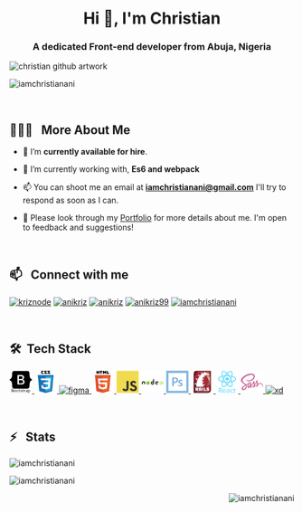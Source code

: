 <h1 align="center">Hi 👋, I'm Christian</h1>
<h3 align="center">A dedicated Front-end developer from Abuja, Nigeria</h3>

<!--
**iamchristianani/iamchristianani** is a ✨ _special_ ✨ repository because its `README.md` (this file) appears on your GitHub profile.

Here are some ideas to get you started:

- 🔭 I’m currently working on ...
- 🌱 I’m currently learning ...
- 👯 I’m looking to collaborate on ...
- 🤔 I’m looking for help with ...
- 💬 Ask me about ...
- 📫 How to reach me: ...
- 😄 Pronouns: ...
- ⚡ Fun fact: ...
-->
![christian github artwork](https://user-images.githubusercontent.com/116313214/207261241-fb442592-b4b2-4555-9f98-cf7b09047b99.png)

<p align="left"> <img src="https://komarev.com/ghpvc/?username=iamchristianani&label=Profile%20views&color=0e75b6&style=flat" alt="iamchristianani" /> </p>

<br>

## 👨🏻‍💻 &nbsp; More About Me

- 🌱 I’m **currently available for hire**.

- 🔭 I’m currently working with, **Es6 and webpack**

- 📫 You can shoot me an email at **iamchristianani@gmail.com** I'll try to respond as soon as I can.

- 📄  Please look through my [Portfolio](https://iamchristianani.github.io/portfolio/) for more details about me. I'm open to feedback and suggestions!

<br>

## 📫 &nbsp; Connect with me

<p align="left">
<a href="https://twitter.com/kriznode" target="blank"><img align="center" src="https://raw.githubusercontent.com/rahuldkjain/github-profile-readme-generator/master/src/images/icons/Social/twitter.svg" alt="kriznode" height="30" width="40" /></a>
<a href="https://www.linkedin.com/in/anikriz/" target="blank"><img align="center" src="https://raw.githubusercontent.com/rahuldkjain/github-profile-readme-generator/master/src/images/icons/Social/linked-in-alt.svg" alt="anikriz" height="30" width="40" /></a>
<a href="https://fb.com/anikrizz" target="blank"><img align="center" src="https://raw.githubusercontent.com/rahuldkjain/github-profile-readme-generator/master/src/images/icons/Social/facebook.svg" alt="anikriz" height="30" width="40" /></a>
<a href="https://instagram.com/ani_kriz" target="blank"><img align="center" src="https://raw.githubusercontent.com/rahuldkjain/github-profile-readme-generator/master/src/images/icons/Social/instagram.svg" alt="anikriz99" height="30" width="40" /></a>
<a href="https://www.hackerrank.com/iamchristianani" target="blank"><img align="center" src="https://raw.githubusercontent.com/rahuldkjain/github-profile-readme-generator/master/src/images/icons/Social/hackerrank.svg" alt="iamchristianani" height="30" width="40" /></a>
</p>

<br>

## 🛠 &nbsp;Tech Stack

<p align="left"> <a href="https://getbootstrap.com" target="_blank" rel="noreferrer"> <img src="https://raw.githubusercontent.com/devicons/devicon/master/icons/bootstrap/bootstrap-plain-wordmark.svg" alt="bootstrap" width="40" height="40"/> </a> <a href="https://www.w3schools.com/css/" target="_blank" rel="noreferrer"> <img src="https://raw.githubusercontent.com/devicons/devicon/master/icons/css3/css3-original-wordmark.svg" alt="css3" width="40" height="40"/> </a> <a href="https://www.figma.com/" target="_blank" rel="noreferrer"> <img src="https://www.vectorlogo.zone/logos/figma/figma-icon.svg" alt="figma" width="40" height="40"/> </a> <a href="https://www.w3.org/html/" target="_blank" rel="noreferrer"> <img src="https://raw.githubusercontent.com/devicons/devicon/master/icons/html5/html5-original-wordmark.svg" alt="html5" width="40" height="40"/> </a> <a href="https://developer.mozilla.org/en-US/docs/Web/JavaScript" target="_blank" rel="noreferrer"> <img src="https://raw.githubusercontent.com/devicons/devicon/master/icons/javascript/javascript-original.svg" alt="javascript" width="40" height="40"/> </a> <a href="https://nodejs.org" target="_blank" rel="noreferrer">
 <img src="https://raw.githubusercontent.com/devicons/devicon/master/icons/nodejs/nodejs-original-wordmark.svg" alt="nodejs" width="40" height="40"/> </a> <a href="https://www.photoshop.com/en" target="_blank" rel="noreferrer"> <img src="https://raw.githubusercontent.com/devicons/devicon/master/icons/photoshop/photoshop-line.svg" alt="photoshop" width="40" height="40"/> </a> <a href="https://rubyonrails.org" target="_blank" rel="noreferrer"> <img src="https://raw.githubusercontent.com/devicons/devicon/master/icons/rails/rails-original-wordmark.svg" alt="rails" width="40" height="40"/> </a> <a href="https://reactjs.org/" target="_blank" rel="noreferrer"> <img src="https://raw.githubusercontent.com/devicons/devicon/master/icons/react/react-original-wordmark.svg" alt="react" width="40" height="40"/> </a> <a href="https://sass-lang.com" target="_blank" rel="noreferrer"> <img src="https://raw.githubusercontent.com/devicons/devicon/master/icons/sass/sass-original.svg" alt="sass" width="40" height="40"/> </a> <a href="https://www.adobe.com/products/xd.html" target="_blank" rel="noreferrer"> <img src="https://cdn.worldvectorlogo.com/logos/adobe-xd.svg" alt="xd" width="40" height="40"/> </a> </p>

<br>

## ⚡ &nbsp; Stats
<p align="left"> <img src="https://github-profile-trophy.vercel.app/?username=iamchristianani&theme=onedark" alt="iamchristianani" /></a> </p>
<p><img align="left" src="https://github-readme-stats.vercel.app/api?username=iamchristianani&show_icons=true&theme=onedark&border_color=61dafb&hide_border=true&count_private=true" alt="iamchristianani" /></p>
<br>
<p><img align="right" src="https://github-readme-stats.vercel.app/api/top-langs?username=iamchristianani&show_icons=true&theme=onedark&border_color=61dafb&hide_border=true&locale=en&layout=compact" alt="iamchristianani" /></p>
